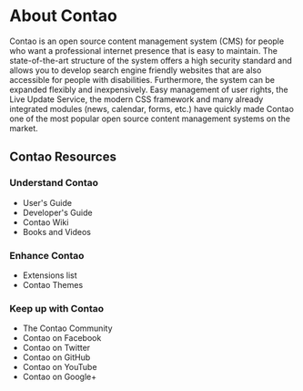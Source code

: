 # About Contao

Contao is an open source content management system (CMS) for people who want a professional internet presence that is easy to maintain. The state-of-the-art structure of the system offers a high security standard and allows you to develop search engine friendly websites that are also accessible for people with disabilities. Furthermore, the system can be expanded flexibly and inexpensively. Easy management of user rights, the Live Update Service, the modern CSS framework and many already integrated modules (news, calendar, forms, etc.) have quickly made Contao one of the most popular open source content management systems on the market.

## Contao Resources

### Understand Contao

* User's Guide
* Developer's Guide
* Contao Wiki
* Books and Videos

### Enhance Contao

* Extensions list
* Contao Themes

### Keep up with Contao

* The Contao Community
* Contao on Facebook
* Contao on Twitter
* Contao on GitHub
* Contao on YouTube
* Contao on Google+